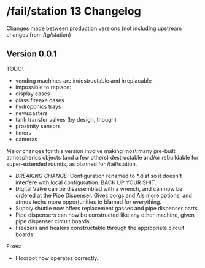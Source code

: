 /fail/station 13 Changelog
==========================

Changes made between production versions (not including upstream changes from /tg/station)

Version 0.0.1
-------------

TODO:
* vending machines are indestructable and irreplacable
* impossible to replace:
 * display cases
 * glass fireaxe cases
 * hydroponics trays
 * newscasters
 * tank transfer valves (by design, though)
 * proximity sensors
 * timers
 * cameras

Major changes for this version involve making most many pre-built atmospherics objects (and a few others) destructable and/or rebuildable for super-extended rounds, as planned for /fail/station.

* *BREAKING CHANGE:* Configuration renamed to *.dist so it doesn't interfere with local configuration. BACK UP YOUR SHIT.
* Digital Valve can be disassembled with a wrench, and can now be ordered at the Pipe Dispenser. Gives borgs and AIs more options, and atmos techs more opportunities to blamed for everything.
* Supply shuttle now offers replacement gasses and pipe dispenser parts.
* Pipe dispensers can now be constructed like any other machine, given pipe dispenser circuit boards.
* Freezers and heaters constructable through the appropriate circuit boards

Fixes:
* Floorbot now operates correctly.
